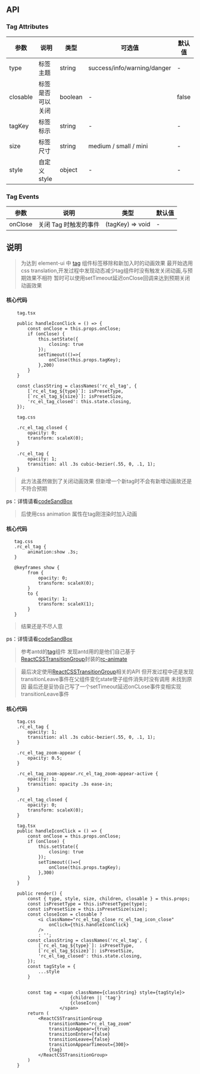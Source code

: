 ## API

### Tag Attributes

| 参数 | 说明 | 类型 | 可选值| 默认值 |
| --- | --- | --- | --- | --- |
| type | 标签主题 | string | success/info/warning/danger | - |
| closable | 标签是否可以关闭 | boolean | - | false |
| tagKey | 标签标示 | string | - | - |
| size | 标签尺寸 | string | medium / small / mini | - |
| style | 自定义style | object | - | - |



### Tag Events

| 参数 | 说明 | 类型 | 默认值 |
| --- | --- | --- | --- |
| onClose | 关闭 Tag 时触发的事件 | (tagKey) => void | - |


## 说明
> 为达到 element-ui 中 [tag](http://element.eleme.io/#/zh-CN/component/tag) 组件标签移除和新加入时的动画效果
> 最开始选用css translation,开发过程中发现动态减少tag组件时没有触发关闭动画,与预期效果不相符
> 暂时可以使用setTimeout延迟onClose回调来达到预期关闭动画效果

#### 核心代码
```
    tag.tsx

    public handleIconClick = () => {
        const onClose = this.props.onClose;
        if (onClose) {
            this.setState({
                closing: true
            });
            setTimeout(()=>{
                onClose(this.props.tagKey);
            },200)
        }
    }

    const classString = classNames('rc_el_tag', {
        [`rc_el_tag_${type}`]: isPresetType,
        [`rc_el_tag_${size}`]: isPresetSize,
        'rc_el_tag_closed': this.state.closing,
    });

    tag.css
    
    .rc_el_tag_closed {
        opacity: 0;
        transform: scaleX(0);
    }

    .rc_el_tag {
        opacity: 1;
        transition: all .3s cubic-bezier(.55, 0, .1, 1);
    }

```
>此方法虽然做到了关闭动画效果  但新增一个新tag时不会有新增动画故还是不符合预期

ps：详情请看[codeSandBox](https://codesandbox.io/s/vv2kz6ynpy)

>后使用css animation 属性在tag刚渲染时加入动画

#### 核心代码

```
   tag.css
   .rc_el_tag {
        animation:show .3s;
   }

   @keyframes show {
        from {
            opacity: 0;
            transform: scaleX(0);
        }
        to {
            opacity: 1;
            transform: scaleX(1);
        }
   }
```
> 结果还是不尽人意

ps：详情请看[codeSandBox](https://codesandbox.io/s/5z9lynmkwx)

> 参考antd的[tag](https://github.com/ant-design/ant-design/blob/782abe7bb63eff175dadc0b65fdcbeb292c24b42/components/tag/index.tsx)组件 发现antd用的是他们自己基于[ReactCSSTransitionGroup](https://reactjs.org/docs/animation.html)封装的[rc-animate](rc-animate)

>最后决定使用[ReactCSSTransitionGroup](https://reactjs.org/docs/animation.html)相关的API 但开发过程中还是发现transitionLeave事件在父组件变化state使子组件消失时没有调用 未找到原因 最后还是妥协自己写了一个setTimeout延迟onCLose事件变相实现transitionLeave事件

#### 核心代码

```
    tag.css
    .rc_el_tag {
        opacity: 1;
        transition: all .3s cubic-bezier(.55, 0, .1, 1);
    }

    .rc_el_tag_zoom-appear {
        opacity: 0.5;
    }

    .rc_el_tag_zoom-appear.rc_el_tag_zoom-appear-active {
        opacity: 1;
        transition: opacity .3s ease-in;
    }

    .rc_el_tag_closed {
        opacity: 0;
        transform: scaleX(0);
    }

    tag.tsx
    public handleIconClick = () => {
        const onClose = this.props.onClose;
        if (onClose) {
            this.setState({
                closing: true
            });
            setTimeout(()=>{
                onClose(this.props.tagKey);               
            },300)
        }
    }

    public render() {
        const { type, style, size, children, closable } = this.props;
        const isPresetType = this.isPresetType(type);
        const isPresetSize = this.isPresetSize(size);
        const closeIcon = closable ? 
            <i className="rc_el_tag_close rc_el_tag_icon_close" 
                onClick={this.handleIconClick}
            /> 
            : '';
        const classString = classNames('rc_el_tag', {
            [`rc_el_tag_${type}`]: isPresetType,
            [`rc_el_tag_${size}`]: isPresetSize,
            'rc_el_tag_closed': this.state.closing,
        });
        const tagStyle = {
            ...style
        }

        
        const tag = <span className={classString} style={tagStyle}>
                        {children || 'tag'}
                        {closeIcon}
                    </span>
        return (
            <ReactCSSTransitionGroup 
                transitionName="rc_el_tag_zoom"
                transitionAppear={true}
                transitionEnter={false}
                transitionLeave={false}
                transitionAppearTimeout={300}>
                {tag}
            </ReactCSSTransitionGroup>
        )
    }
```
